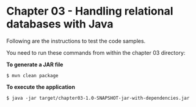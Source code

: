 # Chapter 03 - Handling relational databases with Java
Following are the instructions to test the code samples.

You need to run these commands from within the chapter 03 directory:

**To generate a JAR file**
```
$ mvn clean package
```

**To execute the application**
```
$ java -jar target/chapter03-1.0-SNAPSHOT-jar-with-dependencies.jar  
``` 